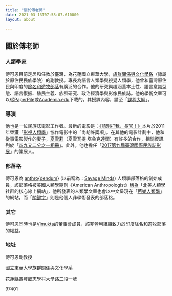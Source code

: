 ```yaml
---
title: "關於傅老師"
date: 2021-03-13T07:58:07.610000
layout: about

---
```


## 關於傅老師

### 人類學家

傅可恩目前定居和任教於臺灣，為花蓮國立東華大學，[族群關係與文化學系](http://www.erc.ndhu.edu.tw/)（隸屬於原住民民族學院）的副教授。專長為語言人類學與視覺人類學，他曾和臺灣原住民與印度的[除名和遊牧部落](https://en.wikipedia.org/wiki/Denotified_Tribes)有廣泛的合作。他的研究興趣涵蓋本土性、語言意識型態、語言復振、殖民主義、族群研究、政治經濟學與影像民族誌。他的學術文章可以從[PaperPile](https://paperpile.com/shared/tOBOvK)或[Academia.edu](https://ndhu.academia.edu/KerimFriedman)下載的。其授課內容，請至「[課程大綱](https://kerim.oxus.net/syllabi/)」。

### 導演

他也是一位民族誌電影工作者。最新的電影是：[《請別打我，長官！》](http://dontbeatmesir.com/)本片於2011年榮獲「[影視人類學](http://societyforvisualanthropology.org/)」協作電影中的「尚胡許獎項」。在其他的電影計劃中，他和從事電影製作的妻子，[夏雪莉](http://blog.shashwati.com/)（夏雪瓦提‧塔魯克達爾）有許多的合作，相關資訊列於「[四九又二分之一相冊](http://fournineandahalf.com/)」。此外，他也擔任「[2017第九屆臺灣國際民族誌影展](http://tieff.org/)」的策展人。

### 部落格

傅可恩為 [anthro{dendum}](https://anthrodendum.org/) (以前稱為：[Savage Minds](http://savageminds.org/)) 人類學部落格的創始成員，該部落格被美國人類學期刊《American Anthropologist》[稱為](http://onlinelibrary.wiley.com/doi/10.1111/j.1548-1433.2009.01203.x/abstract)「北美人類學社群的核心線上網站」，他所發表的人類學文章也會以中文呈現在「[芭樂人類學](http://guavanthropology.tw/author/%E5%82%85%E5%8F%AF%E6%81%A9%EF%BC%88Kerim%20Friedman%EF%BC%89)」的網站，而「[關鍵字](http://keywords.oxus.net/)」則是他個人非學術發表的部落格。

### 其它

傅可恩同時也是[Vimukta](http://vimukta.org/)的董事會成員，該非營利組織致力於印度除名和遊牧部落的權益。

### 地址

傅可恩副教授  

國立東華大學族群關係與文化學系  

花蓮縣壽豐鄉志學村大學路二段一號  

97401
